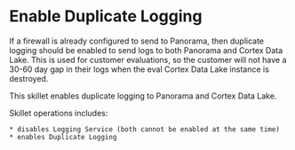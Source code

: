# Enable Duplicate Logging

If a firewall is already configured to send to Panorama, then duplicate logging
should be enabled to send logs to both Panorama and Cortex Data Lake. This is used
for customer evaluations, so the customer will not have a 30-60 day gap in their
logs when the eval Cortex Data Lake instance is destroyed.

This skillet enables duplicate logging to Panorama and Cortex Data Lake.

Skillet operations includes:

    * disables Logging Service (both cannot be enabled at the same time)
    * enables Duplicate Logging